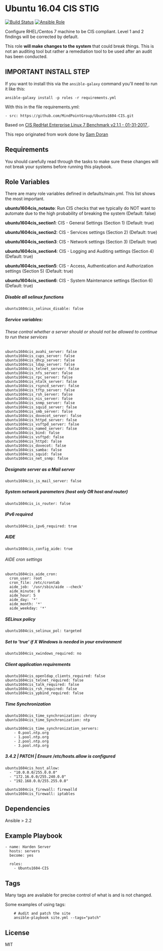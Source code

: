 Ubuntu 16.04 CIS STIG
================

[![Build Status](https://travis-ci.org/MindPointGroup/Ubuntu1604-CIS.svg?branch=devel)](https://travis-ci.org/MindPointGroup/Ubuntu1604-CIS)
[![Ansible Role](https://img.shields.io/ansible/role/16089.svg)](https://galaxy.ansible.com/MindPointGroup/Ubuntu1604-CIS/)

Configure RHEL/Centos 7 machine to be CIS compliant. Level 1 and 2 findings will be corrected by default.

This role **will make changes to the system** that could break things. This is not an auditing tool but rather a remediation tool to be used after an audit has been conducted.

## IMPORTANT INSTALL STEP

If you want to install this via the `ansible-galaxy` command you'll need to run it like this:

`ansible-galaxy install -p roles -r requirements.yml`

With this in the file requirements.yml:

```
- src: https://github.com/MindPointGroup/Ubuntu1604-CIS.git
```

Based on [CIS RedHat Enterprise Linux 7 Benchmark v2.1.1 - 01-31-2017 ](https://community.cisecurity.org/collab/public/index.php).

This repo originated from work done by [Sam Doran](https://github.com/samdoran/ansible-role-stig)

Requirements
------------

You should carefully read through the tasks to make sure these changes will not break your systems before running this playbook.

Role Variables
--------------
There are many role variables defined in defaults/main.yml. This list shows the most important.

**ubuntu1604cis_notauto**: Run CIS checks that we typically do NOT want to automate due to the high probability of breaking the system (Default: false)

**ubuntu1604cis_section1**: CIS - General Settings (Section 1) (Default: true)

**ubuntu1604cis_section2**: CIS - Services settings (Section 2) (Default: true)

**ubuntu1604cis_section3**: CIS - Network settings (Section 3) (Default: true)

**ubuntu1604cis_section4**: CIS - Logging and Auditing settings (Section 4) (Default: true)

**ubuntu1604cis_section5**: CIS - Access, Authentication and Authorization settings (Section 5) (Default: true)

**ubuntu1604cis_section6**: CIS - System Maintenance settings (Section 6) (Default: true)  

##### Disable all selinux functions
`ubuntu1604cis_selinux_disable: false`

##### Service variables:
###### These control whether a server should or should not be allowed to continue to run these services

```
ubuntu1604cis_avahi_server: false  
ubuntu1604cis_cups_server: false  
ubuntu1604cis_dhcp_server: false  
ubuntu1604cis_ldap_server: false  
ubuntu1604cis_telnet_server: false  
ubuntu1604cis_nfs_server: false  
ubuntu1604cis_rpc_server: false  
ubuntu1604cis_ntalk_server: false  
ubuntu1604cis_rsyncd_server: false  
ubuntu1604cis_tftp_server: false  
ubuntu1604cis_rsh_server: false  
ubuntu1604cis_nis_server: false  
ubuntu1604cis_snmp_server: false  
ubuntu1604cis_squid_server: false  
ubuntu1604cis_smb_server: false  
ubuntu1604cis_dovecot_server: false  
ubuntu1604cis_httpd_server: false  
ubuntu1604cis_vsftpd_server: false  
ubuntu1604cis_named_server: false  
ubuntu1604cis_bind: false  
ubuntu1604cis_vsftpd: false  
ubuntu1604cis_httpd: false  
ubuntu1604cis_dovecot: false  
ubuntu1604cis_samba: false  
ubuntu1604cis_squid: false  
ubuntu1604cis_net_snmp: false  
```  

##### Designate server as a Mail server
`ubuntu1604cis_is_mail_server: false`


##### System network parameters (host only OR host and router)
`ubuntu1604cis_is_router: false`  


##### IPv6 required
`ubuntu1604cis_ipv6_required: true`  


##### AIDE
`ubuntu1604cis_config_aide: true`

###### AIDE cron settings
```
ubuntu1604cis_aide_cron:
  cron_user: root
  cron_file: /etc/crontab
  aide_job: '/usr/sbin/aide --check'
  aide_minute: 0
  aide_hour: 5
  aide_day: '*'
  aide_month: '*'
  aide_weekday: '*'  
```

##### SELinux policy
`ubuntu1604cis_selinux_pol: targeted` 


##### Set to 'true' if X Windows is needed in your environment
`ubuntu1604cis_xwindows_required: no` 


##### Client application requirements
```
ubuntu1604cis_openldap_clients_required: false 
ubuntu1604cis_telnet_required: false 
ubuntu1604cis_talk_required: false  
ubuntu1604cis_rsh_required: false 
ubuntu1604cis_ypbind_required: false 
```

##### Time Synchronization
```
ubuntu1604cis_time_synchronization: chrony
ubuntu1604cis_time_Synchronization: ntp

ubuntu1604cis_time_synchronization_servers:
    - 0.pool.ntp.org
    - 1.pool.ntp.org
    - 2.pool.ntp.org
    - 3.pool.ntp.org  
```  
  
##### 3.4.2 | PATCH | Ensure /etc/hosts.allow is configured
```
ubuntu1604cis_host_allow:
  - "10.0.0.0/255.0.0.0"  
  - "172.16.0.0/255.240.0.0"  
  - "192.168.0.0/255.255.0.0"    
```  

```
ubuntu1604cis_firewall: firewalld
ubuntu1604cis_firewall: iptables
``` 
  

Dependencies
------------

Ansible > 2.2

Example Playbook
-------------------------

```
- name: Harden Server
  hosts: servers
  become: yes

  roles:
    - Ubuntu1604-CIS
```

Tags
----
Many tags are available for precise control of what is and is not changed.

Some examples of using tags:

```
    # Audit and patch the site
    ansible-playbook site.yml --tags="patch"
```

License
-------

MIT
